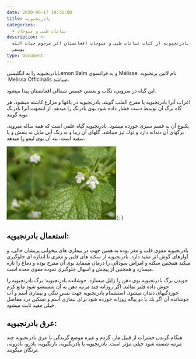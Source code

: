 ```yaml
---
date: 2020-06-17 19:36:00
title: بادرنجبويه
categories:
  - نباتات طبی و میوجات
description: >-
  معرفی بادرنجبويه از کتاب نباتات طبی و میوجات افغانستان اثر مرحوم حیات الله
  یوسفی
type: Document
---
```


بادرنجبويه را به انگلیسیLemon Balm و به فرانسوی M&eacute;lisse. نام لاتین برنجبویه &nbsp;Melissa Officinalis میباشد.

اين گياه در سروبی، تگاب و بعضی حصص شمالی افغانستان پيدا ميشود.

اعراب آنرا بادرنجبويه يا مفرح القلب گويند. بادرنجبويه در باغها و مزارع كاشته ميشود، هر گاه برگ آن توسط دست فشار داده شود بوی بادرنگ را ميدهد. از اينجهت آنرا بادرنگ بويه گويند.

يكنوع آن به قسم سبزی خورده ميشود. بادرنجبويه گياه علفی است كه همه ساله ميرويد. برگهای آن دندانه دارد و نوك تيز ميباشد. گلهای آن زيبا و به رنگ آبی مايل به بنفش و يا سفيد است. بته آن بوی ليمو را ميدهد.

![](/uploads/badranjbuya.jpg){: }

## استعمال بادرنجبويه:

بادرنجبويه مقوی قلب و مغز بوده به همين جهت در بيماری های بيخوابی پريشان حالی، و آوازهای گوش اثر مفيد دارد. بادرنجبويه از سكته های قلبی و مغزی تا اندازه ای جلوگيری ميكند همچنين سكته و امراض سودائی را درمان مينمايد بوی آن مفرح بوده و دماغ را تازه ميسازد و همچنين از پيچش و اسهال جلوگيری نموده مقوی معده است.

جويدن برگ بادرنحبويه بوی دهن را زايل ميسازد. جوشانده بادرنجبويه: برگ بادرنجبويه را جوش داده فلتر نمائيد. اگر روزانه چند مرتبه دهن به آن شستشو شود مانع كرم خوردگيهای دندان میشود. استشمام بادرنجبويه جهت نفس تنگی و بيماری آسم و آب جوشانده آن اگر يك يا دو پياله روزانه خورده شود برای بيماری آسم و تسكين درد مفاصل خيلی مفيد ثابت ميشود.

## عرق بادرنجبويه:

هنگام گزيدن حشرات از قبيل مار، گژدم و غيره موضع گزيدگی با عرق بادرنجبويه چند مرتبه شسته شود خيلی مؤثر است. بادرنجبويه يا بادرنگبويه، بارنگبويه، بادرو، بادرونه، ترنگان ميگويند.